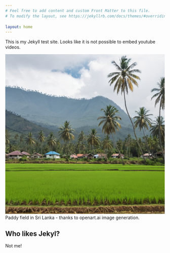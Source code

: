 ```yaml
---
# Feel free to add content and custom Front Matter to this file.
# To modify the layout, see https://jekyllrb.com/docs/themes/#overriding-theme-defaults

layout: home
---
```


This is my Jekyll test site.
Looks like it is not possible to embed youtube videos.

![paddy field in Sri Lanka](/images/paddy_field_3.jpg)
Paddy field in Sri Lanka - thanks to openart.ai image generation.

## Who likes Jekyl?
Not me!

